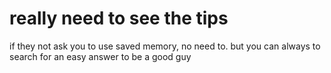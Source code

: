# really need to see the tips
if they not ask you to use saved memory, no need to. 
but you can always to search for an easy answer to be a good guy